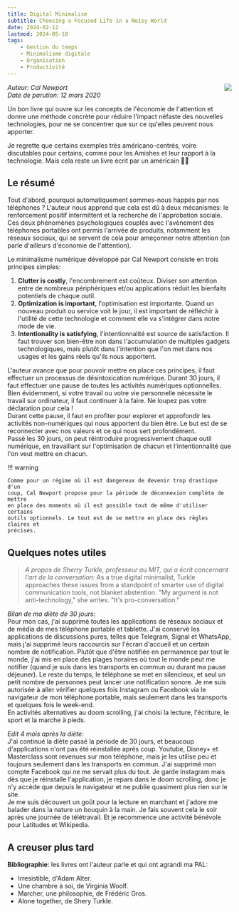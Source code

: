 ```yaml
---
title: Digital Minimalism
subtitle: Choosing a Focused Life in a Noisy World
date: 2024-02-12
lastmod: 2024-05-10
tags:
    - Gestion du temps
    - Minimalisme digitale
    - Organisation
    - Productivité
---
```


<img src="images/cover_digital_minimalism.jpg" align=right />

_Auteur: Cal Newport_  
_Date de parution: 12 mars 2020_  

Un bon livre qui ouvre sur les concepts de l'économie de l'attention et donne 
une méthode concrète pour réduire l'impact néfaste des nouvelles technologies, 
pour ne se concentrer que sur ce qu'elles peuvent nous apporter. 

Je regrette que certains exemples très américano-centrés, voire discutables 
pour certains, comme pour les Amishes et leur rapport à la technologie. Mais 
cela reste un livre écrit par un américain 🤷‍♀️

## Le résumé 
Tout d'abord, pourquoi automatiquement sommes-nous happés par nos téléphones ?
L'auteur nous apprend que cela est dû à deux mécanismes: le renforcement positif 
intermittent et la recherche de l'approbation sociale. Ces deux phénomènes 
psychologiques couplés avec l'avènement des téléphones portables ont permis
l'arrivée de produits, notamment les réseaux sociaux, qui se servent de cela 
pour ameçonner notre attention (on parle d'ailleurs d'économie de l'attention).

Le minimalisme numérique développé par Cal Newport consiste en trois principes
simples:

1. **Clutter is costly**, l'encombrement est coûteux. Diviser son attention 
  entre de nombreux périphériques et/ou applications réduit les bienfaits 
  potentiels de chaque outil.
2. **Optimization is important**, l'optimisation est importante. Quand un 
  nouveau produit ou service voit le jour, il est important de réfléchir à 
  l'utilité de cette technologie et comment elle va s'intégrer dans notre mode
  de vie.
3. **Intentionality is satisfying**, l'intentionnalité est source de 
  satisfaction. Il faut trouver son bien-être non dans l'accumulation de 
  multiples gadgets technologiques, mais plutôt dans l'intention que l'on met 
  dans nos usages et les gains réels qu'ils nous apportent.

L'auteur avance que pour pouvoir mettre en place ces principes, il faut 
effectuer un processus de désintoxication numérique. Durant 30 jours, il faut 
effectuer une pause de toutes les activités numériques optionnelles. Bien 
évidemment, si votre travail ou votre vie personnelle nécessite le travail sur 
ordinateur, il faut continuer à la faire. Ne loupez pas votre déclaration pour 
cela !  
Durant cette pause, il faut en profiter pour explorer et approfondir les 
activités non-numériques qui nous apportent du bien être. Le but est de se 
reconnecter avec nos valeurs et ce qui nous sert profondément.  
Passé les 30 jours, on peut réintroduire progressivement chaque outil numérique, 
en travaillant sur l'optimisation de chacun et l'intentionnalité que l'on veut
mettre en chacun.

!!! warning

    Comme pour un régime où il est dangereux de devenir trop drastique d'un 
    coup, Cal Newport propose pour la période de déconnexion complète de mettre 
    en place des moments où il est possible tout de même d'utiliser certains 
    outils optionnels. Le tout est de se mettre en place des règles claires et 
    précises.

## Quelques notes utiles

> _A propos de Sherry Turkle, professeur au MIT, qui a écrit concernant l'art de
> la conversation:_
> As a true digital minimalist, Turkle approaches these issues from a standpoint
> of smarter use of digital communication tools, not blanket abstention. "My 
> argument is not anti-technology," she writes. "It's pro-conversation."

_Bilan de ma diète de 30 jours:_  
Pour mon cas, j'ai supprimé toutes les applications de réseaux sociaux et de 
média de mes téléphone portable et tablette. J'ai conservé les applications de 
discussions pures, telles que Telegram, Signal et WhatsApp, mais j'ai supprimé 
leurs raccourcis sur l'écran d'accueil et un certain nombre de notification. 
Plutôt que d'être notifiée en permanence par tout le monde, j'ai mis en place 
des plages horaires où tout le monde peut me notifier (quand je suis dans les 
transports en commun ou durant ma pause déjeuner). Le reste du temps, le 
téléphone se met en silencieux, et seul un petit nombre de personnes peut 
lancer une notification sonore. Je me suis autorisée à aller vérifier quelques 
fois Instagram ou Facebook via le navigateur de mon téléphone portable, mais 
seulement dans les transports et quelques fois le week-end.  
En activités alternatives au doom scrolling, j'ai choisi la lecture, l'écriture, 
le sport et la marche à pieds.

_Edit 4 mois après la diète:_  
J'ai continué la diète passé la période de 30 jours, et beaucoup d'applications
n'ont pas été réinstallée après coup. Youtube, Disney+ et Masterclass sont 
revenues sur mon téléphone, mais je les utilise peu et toujours seulement dans 
les transports en commun. J'ai supprimé mon compte Facebook qui ne me servait 
plus du tout. Je garde Instagram mais dès que je réinstalle l'application, je 
repars dans le doom scrolling, donc je n'y accède que depuis le navigateur et ne
publie quasiment plus rien sur le site.  
Je me suis découvert un goût pour la lecture en marchant et j'adore me balader 
dans la nature un bouquin à la main. Je fais souvent cela le soir après une 
journée de télétravail. Et je recommence une activité bénévole pour Latitudes 
et Wikipedia.

## A creuser plus tard

**Bibliographie**: les livres ont l'auteur parle et qui ont agrandi ma PAL:

- Irresistible, d'Adam Alter.
- Une chambre à soi, de Virginia Woolf.
- Marcher, une philosophie, de Frédéric Gros.
- Alone together, de Shery Turkle.